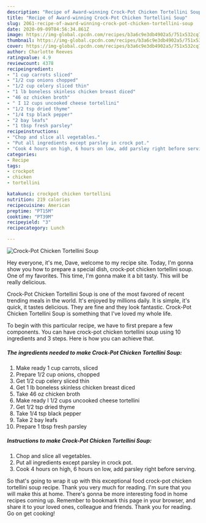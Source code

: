 ```yaml
---
description: "Recipe of Award-winning Crock-Pot Chicken Tortellini Soup"
title: "Recipe of Award-winning Crock-Pot Chicken Tortellini Soup"
slug: 2061-recipe-of-award-winning-crock-pot-chicken-tortellini-soup
date: 2020-09-09T04:56:34.861Z
image: https://img-global.cpcdn.com/recipes/b3a6c9e3db4902a5/751x532cq70/crock-pot-chicken-tortellini-soup-recipe-main-photo.jpg
thumbnail: https://img-global.cpcdn.com/recipes/b3a6c9e3db4902a5/751x532cq70/crock-pot-chicken-tortellini-soup-recipe-main-photo.jpg
cover: https://img-global.cpcdn.com/recipes/b3a6c9e3db4902a5/751x532cq70/crock-pot-chicken-tortellini-soup-recipe-main-photo.jpg
author: Charlotte Reeves
ratingvalue: 4.9
reviewcount: 4378
recipeingredient:
- "1 cup carrots sliced"
- "1/2 cup onions chopped"
- "1/2 cup celery sliced thin"
- "1 lb boneless skinless chicken breast diced"
- "46 oz chicken broth"
- " I 12 cups uncooked cheese tortellini"
- "1/2 tsp dried thyme"
- "1/4 tsp black pepper"
- "2 bay leafs"
- "1 tbsp fresh parsley"
recipeinstructions:
- "Chop and slice all vegetables."
- "Put all ingredients except parsley in crock pot."
- "Cook 4 hours on high, 6 hours on low, add parsley right before serving."
categories:
- Recipe
tags:
- crockpot
- chicken
- tortellini

katakunci: crockpot chicken tortellini 
nutrition: 219 calories
recipecuisine: American
preptime: "PT15M"
cooktime: "PT39M"
recipeyield: "3"
recipecategory: Lunch

---
```



![Crock-Pot Chicken Tortellini Soup](https://img-global.cpcdn.com/recipes/b3a6c9e3db4902a5/751x532cq70/crock-pot-chicken-tortellini-soup-recipe-main-photo.jpg)

Hey everyone, it's me, Dave, welcome to my recipe site. Today, I'm gonna show you how to prepare a special dish, crock-pot chicken tortellini soup. One of my favorites. This time, I'm gonna make it a bit tasty. This will be really delicious.

Crock-Pot Chicken Tortellini Soup is one of the most favored of recent trending meals in the world. It's enjoyed by millions daily. It is simple, it's quick, it tastes delicious. They are fine and they look fantastic. Crock-Pot Chicken Tortellini Soup is something that I've loved my whole life.




To begin with this particular recipe, we have to first prepare a few components. You can have crock-pot chicken tortellini soup using 10 ingredients and 3 steps. Here is how you can achieve that.

<!--inarticleads1-->

##### The ingredients needed to make Crock-Pot Chicken Tortellini Soup:

1. Make ready 1 cup carrots, sliced
1. Prepare 1/2 cup onions, chopped
1. Get 1/2 cup celery sliced thin
1. Get 1 lb boneless skinless chicken breast diced
1. Take 46 oz chicken broth
1. Make ready  I 1/2 cups uncooked cheese tortellini
1. Get 1/2 tsp dried thyme
1. Take 1/4 tsp black pepper
1. Take 2 bay leafs
1. Prepare 1 tbsp fresh parsley




<!--inarticleads2-->

##### Instructions to make Crock-Pot Chicken Tortellini Soup:

1. Chop and slice all vegetables.
1. Put all ingredients except parsley in crock pot.
1. Cook 4 hours on high, 6 hours on low, add parsley right before serving.




So that's going to wrap it up with this exceptional food crock-pot chicken tortellini soup recipe. Thank you very much for reading. I'm sure that you will make this at home. There's gonna be more interesting food in home recipes coming up. Remember to bookmark this page in your browser, and share it to your loved ones, colleague and friends. Thank you for reading. Go on get cooking!
